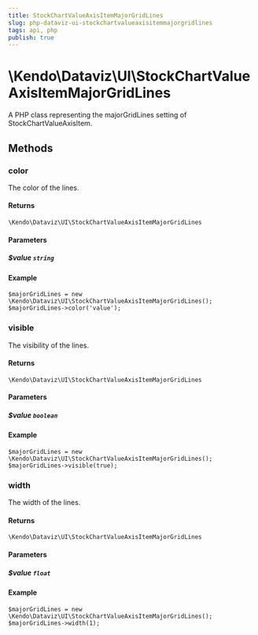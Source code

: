 ```yaml
---
title: StockChartValueAxisItemMajorGridLines
slug: php-dataviz-ui-stockchartvalueaxisitemmajorgridlines
tags: api, php
publish: true
---
```


# \Kendo\Dataviz\UI\StockChartValueAxisItemMajorGridLines

A PHP class representing the majorGridLines setting of StockChartValueAxisItem.


## Methods

### color
The color of the lines.

#### Returns
`\Kendo\Dataviz\UI\StockChartValueAxisItemMajorGridLines`

#### Parameters

##### $value `string`



#### Example 
    $majorGridLines = new \Kendo\Dataviz\UI\StockChartValueAxisItemMajorGridLines();
    $majorGridLines->color('value');

### visible
The visibility of the lines.

#### Returns
`\Kendo\Dataviz\UI\StockChartValueAxisItemMajorGridLines`

#### Parameters

##### $value `boolean`



#### Example 
    $majorGridLines = new \Kendo\Dataviz\UI\StockChartValueAxisItemMajorGridLines();
    $majorGridLines->visible(true);

### width
The width of the lines.

#### Returns
`\Kendo\Dataviz\UI\StockChartValueAxisItemMajorGridLines`

#### Parameters

##### $value `float`



#### Example 
    $majorGridLines = new \Kendo\Dataviz\UI\StockChartValueAxisItemMajorGridLines();
    $majorGridLines->width(1);


